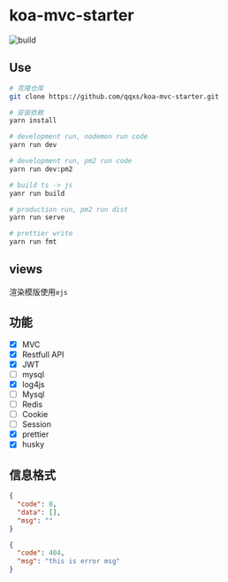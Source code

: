 # koa-mvc-starter

![build](https://github.com/qqxs/koa-mvc-starter/workflows/build/badge.svg)

## Use

```sh
# 克隆仓库
git clone https://github.com/qqxs/koa-mvc-starter.git

# 安装依赖
yarn install

# development run, nodemon run code
yarn run dev

# development run, pm2 run code
yarn run dev:pm2

# build ts -> js
yanr run build

# production run, pm2 run dist
yarn run serve

# prettier write
yarn run fmt
```

## views

渲染模版使用`ejs`

## 功能

- [x] MVC
- [x] Restfull API
- [x] JWT
- [ ] mysql
- [x] log4js
- [ ] Mysql
- [ ] Redis
- [ ] Cookie
- [ ] Session
- [x] prettier
- [x] husky

## 信息格式

```json
{
  "code": 0,
  "data": [],
  "msg": ""
}
```

```json
{
  "code": 404,
  "msg": "this is error msg"
}
```
